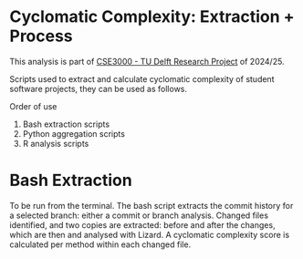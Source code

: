 # Cyclomatic Complexity: Extraction + Process
This analysis is part of [CSE3000 - TU Delft Research Project](https://github.com/TU-Delft-CSE/Research-Project) of 2024/25.

Scripts used to extract and calculate cyclomatic complexity of student software projects, they can be used as follows.

Order of use
1. Bash extraction scripts
2. Python aggregation scripts
3. R analysis scripts

# Bash Extraction
To be run from the terminal. The bash script extracts the commit history for a selected branch: either a commit or branch analysis. Changed files identified, and two copies are extracted: before and after the changes, which are then and analysed with Lizard. A cyclomatic complexity score is calculated per method within each changed file. 


